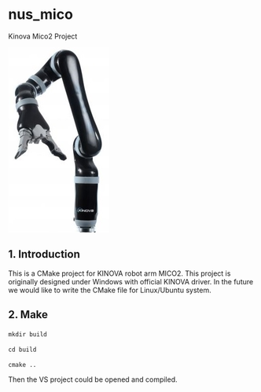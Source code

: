 # nus_mico
Kinova Mico2 Project

![MICO2 Arm](/images/mico-6d-2f.jpg)

## 1. Introduction
This is a CMake project for KINOVA robot arm MICO2. This project is originally designed under
Windows with official KINOVA driver. In the future we would like to write the CMake file for Linux/Ubuntu system.

## 2. Make

`mkdir build`

`cd build`

`cmake ..`

Then the VS project could be opened and compiled.




